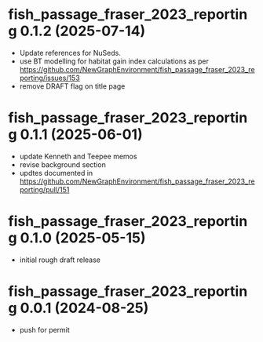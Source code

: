 # fish_passage_fraser_2023_reporting 0.1.2 (2025-07-14)
- Update references for NuSeds.
- use BT modelling for habitat gain index calculations as per https://github.com/NewGraphEnvironment/fish_passage_fraser_2023_reporting/issues/153
- remove DRAFT flag on title page

# fish_passage_fraser_2023_reporting 0.1.1 (2025-06-01)
- update Kenneth and Teepee memos
- revise background section
- updtes documented in https://github.com/NewGraphEnvironment/fish_passage_fraser_2023_reporting/pull/151


# fish_passage_fraser_2023_reporting 0.1.0 (2025-05-15)
- initial rough draft release

# fish_passage_fraser_2023_reporting 0.0.1 (2024-08-25)
- push for permit
